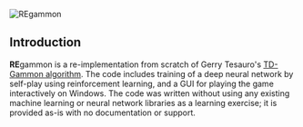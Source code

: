 ![REgammon](http://drive5.com/images/regammon_header.png)

## Introduction

**RE**gammon is a re-implementation from scratch of Gerry Tesauro's [TD-Gammon algorithm](https://en.wikipedia.org/wiki/TD-Gammon). The code includes training of a deep neural network by self-play using reinforcement learning, and a GUI for playing the game interactively on Windows. The code was written without using any existing machine learning or neural network libraries as a learning exercise; it is provided as-is with no documentation or support.
